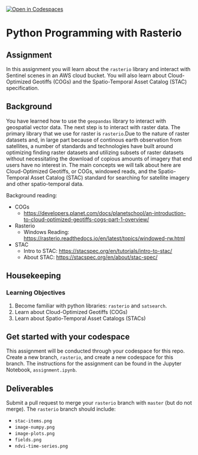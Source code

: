 [![Open in Codespaces](https://classroom.github.com/assets/launch-codespace-f4981d0f882b2a3f0472912d15f9806d57e124e0fc890972558857b51b24a6f9.svg)](https://classroom.github.com/open-in-codespaces?assignment_repo_id=10668908)
# Python Programming with Rasterio
## Assignment
In this assignment you will learn about the `rasterio` library and interact with Sentinel scenes in an AWS cloud bucket. You will also learn about Cloud-Optimized Geotiffs (COGs) and the Spatio-Temporal Asset Catalog (STAC) specification.

## Background
You have learned how to use the `geopandas` library to interact with geospatial vector data. The next step is to interact with raster data. The primary library that we use for raster is `rasterio`.Due to the nature of raster datasets and, in large part because of continous earth observation from satellites, a number of standards and technologies have built around optimizing finding raster datasets and utilizing subsets of raster datasets without necessitating the download of copious amounts of imagery that end users have no interest in. The main concepts we will talk about here are Cloud-Optimized Geotiffs, or COGs, windowed reads, and the Spatio-Temporal Asset Catalog (STAC) standard for searching for satellite imagery and other spatio-temporal data.

Background reading:
- COGs
  - https://developers.planet.com/docs/planetschool/an-introduction-to-cloud-optimized-geotiffs-cogs-part-1-overview/
- Rasterio
  - Windows Reading: https://rasterio.readthedocs.io/en/latest/topics/windowed-rw.html
- STAC
  - Intro to STAC: https://stacspec.org/en/tutorials/intro-to-stac/
  - About STAC: https://stacspec.org/en/about/stac-spec/ 

## Housekeeping
### Learning Objectives
1) Become familiar with python libraries: `rasterio` and `satsearch`.
2) Learn about Cloud-Optimized Geotiffs (COGs)
3) Learn about Spatio-Temporal Asset Catalogs (STACs)

## Get started with your codespace
This assignment will be conducted through your codespace for this repo. Create a new branch, `rasterio`, and create a new codespace for this branch. The instructions for the assignment can be found in the Jupyter Notebook, `assignment.ipynb`.

## Deliverables
Submit a pull request to merge your `rasterio` branch with `master` (but do not merge). The `rasterio` branch should include:
- `stac-items.png`
- `image-numpy.png`
- `image-plots.png`
- `fields.png`
- `ndvi-time-series.png`
